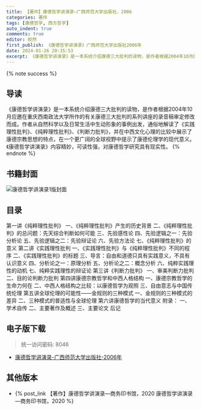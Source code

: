 ```yaml
---
title: 【著作】康德哲学讲演录—广西师范大学出版社，2006
categories: 著作
tags: [康德哲学, 西方哲学]
auto_indent: true
comments: true
editor: 皎然
first_publish: 《康德哲学讲演录》广西师范大学出版社2006年
date: 2024-01-26 20:35:53
excerpt: 《康德哲学讲演录》是一本系统介绍康德三大批判的读物，是作者根据2004年10月应邀在重庆西南政法大学所作的有关康德三大批判的系列讲座的录音稿审定修改而成。作者从自然科学以及日常生活中生动形象的事例出发，通俗地解读了《实践理性批判》、《纯粹理性批判》、《判断力批判》，并在中西文化心理的比较中展示了康德宗教思想的特点，在一个更广阔的全球视野中提示了康德伦理学的现代意义。《康德哲学讲演录》内容精妙，可读性强，对康德哲学研究具有现实性。
---
```

{% note success %}
## 导读
《康德哲学讲演录》是一本系统介绍康德三大批判的读物，是作者根据2004年10月应邀在重庆西南政法大学所作的有关康德三大批判的系列讲座的录音稿审定修改而成。作者从自然科学以及日常生活中生动形象的事例出发，通俗地解读了《实践理性批判》、《纯粹理性批判》、《判断力批判》，并在中西文化心理的比较中展示了康德宗教思想的特点，在一个更广阔的全球视野中提示了康德伦理学的现代意义。《康德哲学讲演录》内容精妙，可读性强，对康德哲学研究具有现实性。
{% endnote %}
## 书籍封面
![康德哲学讲演录1版封面](/images/康德哲学讲演录1版封面.png)

## 目录
第一讲《纯粹理性批判》
一、《纯粹理性批判》产生的历史背景
二、《纯粹理性批判》的总问题：先天综合判断如何可能
三、先验感性论
四、先验逻辑之一：先验分析论
五、先验逻辑之二：先验辩证论
六、先验方法论
七、《纯粹理性批判》的意义
第二讲《实践理性批判
一、《实践理性批判》与《纯粹理性批判》不同的程序
二、《实践理性批判》的标题
三、导言：自由和道德只具有实践意义，不具有认识意义
四、分析论之一：原理分析
五、分析论之二：概念分析
六、纯粹实践理性的动机
七、纯粹实践理性的辩证论
第三讲《判断力批判》
一、审美判断力批判
二、目的论判断力批判
第四讲康德宗教哲学和中西人格结构
一、康德宗教哲学的生命力何在
二、中西人格结构之比较：以康德哲学为观照
三、自由意志与中国传统伦理
第五讲全球伦理的可能性——金规则的三种模式
一、金规则的三种模式的差异
二、三种模式的普适性与全球伦理
第六讲康德哲学的当代意义
附录：
一、学术自传
二、主要著作及概述
三、主要论文
后记
## 电子版下载
> 统一访问密码: 8046

- [康德哲学讲演录-广西师范大学出版社-2006年](https://url92.ctfile.com/f/21466692-1013986987-7df978?p=8046)

## 其他版本
- {% post_link 【著作】康德哲学讲演录—商务印书馆，2020 康德哲学讲演录—商务印书馆，2020 %}<br/>
